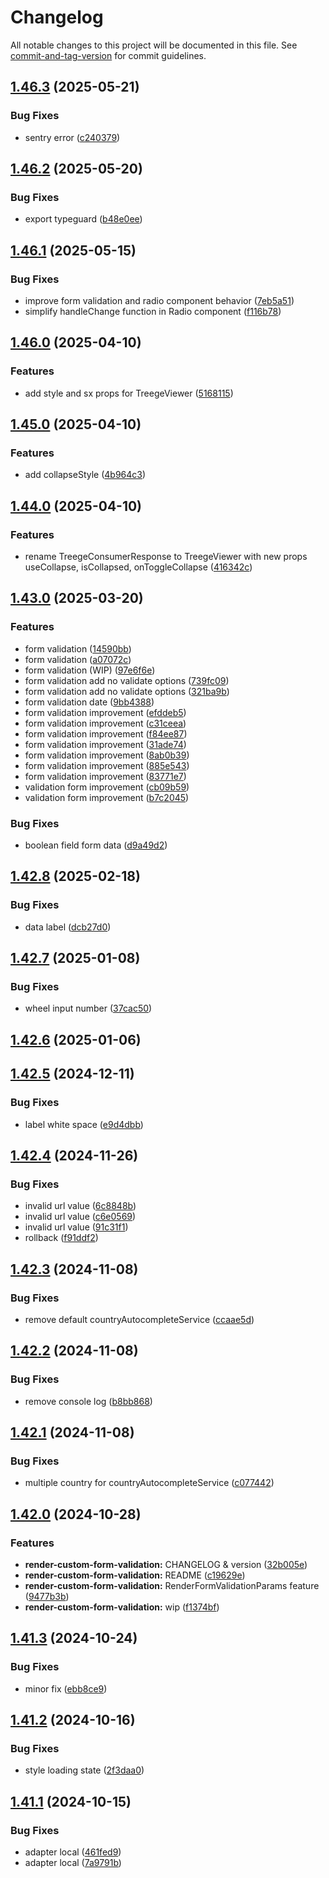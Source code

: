 # Changelog

All notable changes to this project will be documented in this file. See [commit-and-tag-version](https://github.com/absolute-version/commit-and-tag-version) for commit guidelines.

## [1.46.3](https://github.com/Tracktor/treege-consumer/compare/1.46.2...1.46.3) (2025-05-21)


### Bug Fixes

* sentry error ([c240379](https://github.com/Tracktor/treege-consumer/commit/c240379497c2c071ceab63935a5cefcb1f0e5f8b))

## [1.46.2](https://github.com/Tracktor/treege-consumer/compare/1.46.1...1.46.2) (2025-05-20)


### Bug Fixes

* export typeguard ([b48e0ee](https://github.com/Tracktor/treege-consumer/commit/b48e0ee15fb98819644dfbb5d0cdfcbd48042fc7))

## [1.46.1](https://github.com/Tracktor/treege-consumer/compare/1.46.0...1.46.1) (2025-05-15)


### Bug Fixes

* improve form validation and radio component behavior ([7eb5a51](https://github.com/Tracktor/treege-consumer/commit/7eb5a51972d21caa0196bd1e0bef67bc72e95dc3))
* simplify handleChange function in Radio component ([f116b78](https://github.com/Tracktor/treege-consumer/commit/f116b78052c20a34f20f25903745ea9c77327a47))

## [1.46.0](https://github.com/Tracktor/treege-consumer/compare/1.45.0...1.46.0) (2025-04-10)


### Features

* add style and sx props for TreegeViewer ([5168115](https://github.com/Tracktor/treege-consumer/commit/5168115dcc7cf7dcc297b75a4fe15ebff7c094c4))

## [1.45.0](https://github.com/Tracktor/treege-consumer/compare/1.44.0...1.45.0) (2025-04-10)


### Features

* add collapseStyle ([4b964c3](https://github.com/Tracktor/treege-consumer/commit/4b964c31ba4039aa35d75c4210abf165a05107c5))

## [1.44.0](https://github.com/Tracktor/treege-consumer/compare/1.43.0...1.44.0) (2025-04-10)


### Features

* rename TreegeConsumerResponse to TreegeViewer with new props useCollapse, isCollapsed, onToggleCollapse ([416342c](https://github.com/Tracktor/treege-consumer/commit/416342c1e1a07667191f17008e8d2e0c9e6fcc56))

## [1.43.0](https://github.com/Tracktor/treege-consumer/compare/1.42.8...1.43.0) (2025-03-20)


### Features

* form validation ([14590bb](https://github.com/Tracktor/treege-consumer/commit/14590bb6f7f7da2f732ea74c7d2ba6852ed35b3a))
* form validation ([a07072c](https://github.com/Tracktor/treege-consumer/commit/a07072cd70158c1a07b8e0d44c6006f904e107b3))
* form validation (WIP) ([97e6f6e](https://github.com/Tracktor/treege-consumer/commit/97e6f6e9deefd505a90dd8bf157c65ff5d5887bf))
* form validation add no validate options ([739fc09](https://github.com/Tracktor/treege-consumer/commit/739fc095bcb99e2f986d742b32f7d47ef0d39843))
* form validation add no validate options ([321ba9b](https://github.com/Tracktor/treege-consumer/commit/321ba9b4c6a865d997d3da25738010dc2f579cab))
* form validation date ([9bb4388](https://github.com/Tracktor/treege-consumer/commit/9bb438816b78e916c2a330b54c3e3ca1c9032cae))
* form validation improvement ([efddeb5](https://github.com/Tracktor/treege-consumer/commit/efddeb58a9ea6a619e1af654da64e6818b6a925f))
* form validation improvement ([c31ceea](https://github.com/Tracktor/treege-consumer/commit/c31ceea27956564d8954b79d7340ae998fb78c48))
* form validation improvement ([f84ee87](https://github.com/Tracktor/treege-consumer/commit/f84ee8703996fec9b7ca9d893388d25f0d140e80))
* form validation improvement ([31ade74](https://github.com/Tracktor/treege-consumer/commit/31ade746d5fcf074103af662d8ab16708bc3dcc4))
* form validation improvement ([8ab0b39](https://github.com/Tracktor/treege-consumer/commit/8ab0b39347b50570c893bbdf09f647153df1e1bf))
* form validation improvement ([885e543](https://github.com/Tracktor/treege-consumer/commit/885e543575eee0ed0a012aba058123970af31321))
* form validation improvement ([83771e7](https://github.com/Tracktor/treege-consumer/commit/83771e7f65aa4e4cd5c6c0c743a1959abfc8f7c6))
* validation form improvement ([cb09b59](https://github.com/Tracktor/treege-consumer/commit/cb09b597e29bff0fa91223c96a327c469870dc74))
* validation form improvement ([b7c2045](https://github.com/Tracktor/treege-consumer/commit/b7c2045091c3192a5973eb527491a64a05821e12))


### Bug Fixes

* boolean field form data ([d9a49d2](https://github.com/Tracktor/treege-consumer/commit/d9a49d2de4ad1658d6e0a9f2c51711e3b2e379f4))

## [1.42.8](https://github.com/Tracktor/treege-consumer/compare/1.42.7...1.42.8) (2025-02-18)


### Bug Fixes

* data label ([dcb27d0](https://github.com/Tracktor/treege-consumer/commit/dcb27d0e9b2cbe504de9e72dfda247e439666dac))

## [1.42.7](https://github.com/Tracktor/treege-consumer/compare/1.42.6...1.42.7) (2025-01-08)


### Bug Fixes

* wheel input number ([37cac50](https://github.com/Tracktor/treege-consumer/commit/37cac509c9800e292d12517b49593e041b4ddb93))

## [1.42.6](https://github.com/Tracktor/treege-consumer/compare/1.42.5...1.42.6) (2025-01-06)

## [1.42.5](https://github.com/Tracktor/treege-consumer/compare/1.42.4...1.42.5) (2024-12-11)


### Bug Fixes

* label white space ([e9d4dbb](https://github.com/Tracktor/treege-consumer/commit/e9d4dbb44a9b88696a6e15909c4d161986ff2949))

## [1.42.4](https://github.com/Tracktor/treege-consumer/compare/1.42.3...1.42.4) (2024-11-26)


### Bug Fixes

* invalid url value ([6c8848b](https://github.com/Tracktor/treege-consumer/commit/6c8848b413d2165aea4ee946111f59c5490d3ad1))
* invalid url value ([c6e0569](https://github.com/Tracktor/treege-consumer/commit/c6e0569a3dfb1c0469dfaec56508e7b1e75b12bd))
* invalid url value ([91c31f1](https://github.com/Tracktor/treege-consumer/commit/91c31f17d37101308c88350cacb906280712e11f))
* rollback ([f91ddf2](https://github.com/Tracktor/treege-consumer/commit/f91ddf22ba37c2c0bf2a0c776f5cc6cb51c0d2cc))

## [1.42.3](https://github.com/Tracktor/treege-consumer/compare/1.42.2...1.42.3) (2024-11-08)


### Bug Fixes

* remove default countryAutocompleteService ([ccaae5d](https://github.com/Tracktor/treege-consumer/commit/ccaae5d82768992aac1d0c1d8854f1ccbfda4270))

## [1.42.2](https://github.com/Tracktor/treege-consumer/compare/1.42.1...1.42.2) (2024-11-08)


### Bug Fixes

* remove console log ([b8bb868](https://github.com/Tracktor/treege-consumer/commit/b8bb868b226e8ae2df6e4574c54ae0f1b10382d7))

## [1.42.1](https://github.com/Tracktor/treege-consumer/compare/1.42.0...1.42.1) (2024-11-08)


### Bug Fixes

* multiple country for countryAutocompleteService ([c077442](https://github.com/Tracktor/treege-consumer/commit/c07744274a829757e94e70c722bcd09dbf51726a))

## [1.42.0](https://github.com/Tracktor/treege-consumer/compare/1.41.3...1.42.0) (2024-10-28)


### Features

* **render-custom-form-validation:** CHANGELOG & version ([32b005e](https://github.com/Tracktor/treege-consumer/commit/32b005eda06450fb9721ab6c1a6e8b1724665ed7))
* **render-custom-form-validation:** README ([c19629e](https://github.com/Tracktor/treege-consumer/commit/c19629e8bde89caa53f7d51c3478183f7b73f701))
* **render-custom-form-validation:** RenderFormValidationParams feature ([9477b3b](https://github.com/Tracktor/treege-consumer/commit/9477b3b468c0b4e7564089a931c1374f9f4d0017))
* **render-custom-form-validation:** wip ([f1374bf](https://github.com/Tracktor/treege-consumer/commit/f1374bfa638da9957ae741eb004e86b0084cddf0))

## [1.41.3](https://github.com/Tracktor/treege-consumer/compare/1.41.2...1.41.3) (2024-10-24)


### Bug Fixes

* minor fix ([ebb8ce9](https://github.com/Tracktor/treege-consumer/commit/ebb8ce95dd042d68051617c9f68e3853d8601ea7))

## [1.41.2](https://github.com/Tracktor/treege-consumer/compare/1.41.1...1.41.2) (2024-10-16)


### Bug Fixes

* style loading state ([2f3daa0](https://github.com/Tracktor/treege-consumer/commit/2f3daa0d049df827ea6ff9870407a2f766a9e7c9))

## [1.41.1](https://github.com/Tracktor/treege-consumer/compare/1.41.0...1.41.1) (2024-10-15)


### Bug Fixes

* adapter local ([461fed9](https://github.com/Tracktor/treege-consumer/commit/461fed90916446453896bfa7428e421ba6846752))
* adapter local ([7a9791b](https://github.com/Tracktor/treege-consumer/commit/7a9791ba03c180a3754599c30e8222a1be9890d4))
